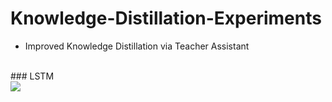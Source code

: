 # Knowledge-Distillation-Experiments

- Improved Knowledge Distillation via Teacher Assistant
<br>
### LSTM <br>
<img src = "https://user-images.githubusercontent.com/55969260/113986832-a966e880-9888-11eb-826a-cf70b85ad685.png">
